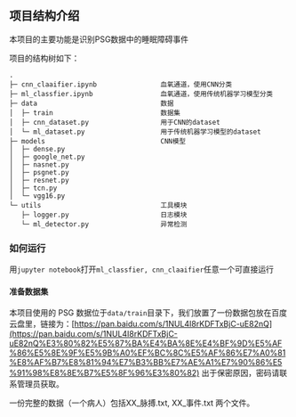 ## 项目结构介绍

本项目的主要功能是识别PSG数据中的睡眠障碍事件

项目的结构树如下：

```
.
├─ cnn_claaifier.ipynb                血氧通道，使用CNN分类
├─ ml_classfier.ipynb                 血氧通道，使用传统机器学习模型分类
├─ data                               数据
│  ├─ train                           数据集
│  ├─ cnn_dataset.py                  用于CNN的dataset
│  └─ ml_dataset.py                   用于传统机器学习模型的dataset
├─ models                             CNN模型
│  ├─ dense.py
│  ├─ google_net.py
│  ├─ nasnet.py
│  ├─ psgnet.py
│  ├─ resnet.py
│  ├─ tcn.py
│  └─ vgg16.py
└─ utils                              工具模块
   ├─ logger.py                       日志模块
   └─ ml_detector.py                  异常检测
```

### 如何运行

用```jupyter notebook```打开```ml_classfier, cnn_claaifier```任意一个可直接运行

#### 准备数据集

本项目使用的 PSG 数据位于```data/train```目录下，我们放置了一份数据包放在百度云盘里，链接为：[https://pan.baidu.com/s/1NUL4I8rKDFTxBjC-uE82nQ](https://pan.baidu.com/s/1NUL4I8rKDFTxBjC-uE82nQ%E3%80%82%E5%87%BA%E4%BA%8E%E4%BF%9D%E5%AF%86%E5%8E%9F%E5%9B%A0%EF%BC%8C%E5%AF%86%E7%A0%81%E8%AF%B7%E8%81%94%E7%B3%BB%E7%AE%A1%E7%90%86%E5%91%98%E8%8E%B7%E5%8F%96%E3%80%82) 出于保密原因，密码请联系管理员获取。

一份完整的数据（一个病人）包括XX_脉搏.txt, XX_事件.txt 两个文件。



